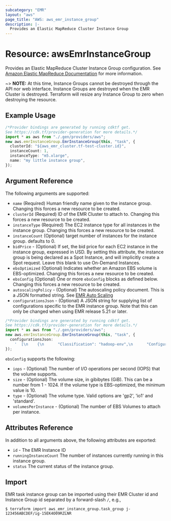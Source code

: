 ```yaml
---
subcategory: "EMR"
layout: "aws"
page_title: "AWS: aws_emr_instance_group"
description: |-
  Provides an Elastic MapReduce Cluster Instance Group
---
```


# Resource: awsEmrInstanceGroup

Provides an Elastic MapReduce Cluster Instance Group configuration.
See [Amazon Elastic MapReduce Documentation](https://aws.amazon.com/documentation/emr/) for more information.

\~> **NOTE:** At this time, Instance Groups cannot be destroyed through the API nor
web interface. Instance Groups are destroyed when the EMR Cluster is destroyed.
Terraform will resize any Instance Group to zero when destroying the resource.

## Example Usage

```typescript
/*Provider bindings are generated by running cdktf get.
See https://cdk.tf/provider-generation for more details.*/
import * as aws from "./.gen/providers/aws";
new aws.emrInstanceGroup.EmrInstanceGroup(this, "task", {
  clusterId: "${aws_emr_cluster.tf-test-cluster.id}",
  instanceCount: 1,
  instanceType: "m5.xlarge",
  name: "my little instance group",
});

```

## Argument Reference

The following arguments are supported:

* `name` (Required) Human friendly name given to the instance group. Changing this forces a new resource to be created.
* `clusterId` (Required) ID of the EMR Cluster to attach to. Changing this forces a new resource to be created.
* `instanceType` (Required) The EC2 instance type for all instances in the instance group. Changing this forces a new resource to be created.
* `instanceCount` (Optional) target number of instances for the instance group. defaults to 0.
* `bidPrice` - (Optional) If set, the bid price for each EC2 instance in the instance group, expressed in USD. By setting this attribute, the instance group is being declared as a Spot Instance, and will implicitly create a Spot request. Leave this blank to use On-Demand Instances.
* `ebsOptimized` (Optional) Indicates whether an Amazon EBS volume is EBS-optimized. Changing this forces a new resource to be created.
* `ebsConfig` (Optional) One or more `ebsConfig` blocks as defined below. Changing this forces a new resource to be created.
* `autoscalingPolicy` - (Optional) The autoscaling policy document. This is a JSON formatted string. See [EMR Auto Scaling](https://docs.aws.amazon.com/emr/latest/ManagementGuide/emr-automatic-scaling.html)
* `configurationsJson` - (Optional) A JSON string for supplying list of configurations specific to the EMR instance group. Note that this can only be changed when using EMR release 5.21 or later.

```typescript
/*Provider bindings are generated by running cdktf get.
See https://cdk.tf/provider-generation for more details.*/
import * as aws from "./.gen/providers/aws";
new aws.emrInstanceGroup.EmrInstanceGroup(this, "task", {
  configurationsJson:
    '  [\n    {\n      "Classification": "hadoop-env",\n      "Configurations": [\n        {\n          "Classification": "export",\n          "Properties": {\n            "JAVA_HOME": "/usr/lib/jvm/java-1.8.0"\n          }\n        }\n      ],\n      "Properties": {}\n    }\n  ]\n',
});

```

`ebsConfig` supports the following:

* `iops` - (Optional) The number of I/O operations per second (IOPS) that the volume supports.
* `size` - (Optional) The volume size, in gibibytes (GiB). This can be a number from 1 - 1024. If the volume type is EBS-optimized, the minimum value is 10.
* `type` - (Optional) The volume type. Valid options are 'gp2', 'io1' and 'standard'.
* `volumesPerInstance` - (Optional) The number of EBS Volumes to attach per instance.

## Attributes Reference

In addition to all arguments above, the following attributes are exported:

* `id` - The EMR Instance ID
* `runningInstanceCount` The number of instances currently running in this instance group.
* `status` The current status of the instance group.

## Import

EMR task instance group can be imported using their EMR Cluster id and Instance Group id separated by a forward-slash `/`, e.g.,

```console
$ terraform import aws_emr_instance_group.task_group j-123456ABCDEF/ig-15EK4O09RZLNR
```
